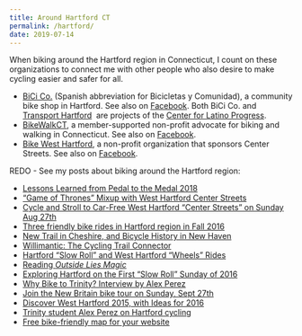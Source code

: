 ```yaml
---
title: Around Hartford CT
permalink: /hartford/
date: 2019-07-14
---
```

When biking around the Hartford region in Connecticut, I count on these organizations to connect me with other people who also desire to make cycling easier and safer for all.

  * [BiCi Co.](http://bicico.org/) (Spanish abbreviation for Bicicletas y Comunidad), a community bike shop in Hartford. See also on [Facebook](https://www.facebook.com/BiCiCoHartford/). Both BiCi Co. and [Transport Hartford](http://transporthartford.org/)  are projects of the [Center for Latino Progress](http://www.ctprf.org/).
  * [BikeWalkCT](http://www.bikewalkct.org/), a member-supported non-profit advocate for biking and walking in Connecticut. See also on [Facebook](https://www.facebook.com/bikewalkct?fref=ts).
  * [Bike West Hartford](http://www.bikewesthartford.org/), a non-profit organization that sponsors Center Streets. See also on [Facebook](https://www.facebook.com/groups/bikewesthartford/).

REDO - See my posts about biking around the Hartford region:

<ul class="lcp_catlist" id="lcp_instance_0">
  <li >
    <a href="http://jackbikes.org/2018/10/lessons-learned-from-pedal-to-the-medal-2018/" title="Lessons Learned from Pedal to the Medal 2018">Lessons Learned from Pedal to the Medal 2018</a>
  </li>
  <li >
    <a href="http://jackbikes.org/2017/08/game-of-thrones-at-center-streets/" title="&#8220;Game of Thrones&#8221; Mixup with West Hartford Center Streets">&#8220;Game of Thrones&#8221; Mixup with West Hartford Center Streets</a>
  </li>
  <li >
    <a href="http://jackbikes.org/2017/08/center-streets/" title="Cycle and Stroll to Car-Free West Hartford &#8220;Center Streets&#8221; on Sunday Aug 27th">Cycle and Stroll to Car-Free West Hartford &#8220;Center Streets&#8221; on Sunday Aug 27th</a>
  </li>
  <li >
    <a href="http://jackbikes.org/2016/09/three-friendly-bike-rides/" title="Three friendly bike rides in Hartford region in Fall 2016">Three friendly bike rides in Hartford region in Fall 2016</a>
  </li>
  <li >
    <a href="http://jackbikes.org/2016/06/cheshire-new-haven/" title="New Trail in Cheshire, and Bicycle History in New Haven">New Trail in Cheshire, and Bicycle History in New Haven</a>
  </li>
  <li >
    <a href="http://jackbikes.org/2016/06/willimantic/" title="Willimantic: The Cycling Trail Connector">Willimantic: The Cycling Trail Connector</a>
  </li>
  <li >
    <a href="http://jackbikes.org/2016/06/hartford-west-hartford-rides-2016/" title="Hartford &#8220;Slow Roll&#8221; and West Hartford &#8220;Wheels&#8221; Rides">Hartford &#8220;Slow Roll&#8221; and West Hartford &#8220;Wheels&#8221; Rides</a>
  </li>
  <li >
    <a href="http://jackbikes.org/2016/05/reading-outside-lies-magic/" title="Reading <em>Outside Lies Magic</em>">Reading <em>Outside Lies Magic</em></a>
  </li>
  <li >
    <a href="http://jackbikes.org/2016/03/exploring-hartford/" title="Exploring Hartford on the First &#8220;Slow Roll&#8221; Sunday of 2016">Exploring Hartford on the First &#8220;Slow Roll&#8221; Sunday of 2016</a>
  </li>
  <li >
    <a href="http://jackbikes.org/2015/12/trinity-interview-alex-perez/" title="Why Bike to Trinity? Interview by Alex Perez">Why Bike to Trinity? Interview by Alex Perez</a>
  </li>
  <li >
    <a href="http://jackbikes.org/2015/08/join-new-britain-ride/" title="Join the New Britain bike tour on Sunday, Sept 27th">Join the New Britain bike tour on Sunday, Sept 27th</a>
  </li>
  <li >
    <a href="http://jackbikes.org/2015/06/discover-west-hartford/" title="Discover West Hartford 2015, with Ideas for 2016">Discover West Hartford 2015, with Ideas for 2016</a>
  </li>
  <li >
    <a href="http://jackbikes.org/2015/03/alex/" title="Trinity student Alex Perez on Hartford cycling">Trinity student Alex Perez on Hartford cycling</a>
  </li>
  <li >
    <a href="http://jackbikes.org/2014/11/bikemapcode/" title="Free bike-friendly map for your website">Free bike-friendly map for your website</a>
  </li>
</ul>

